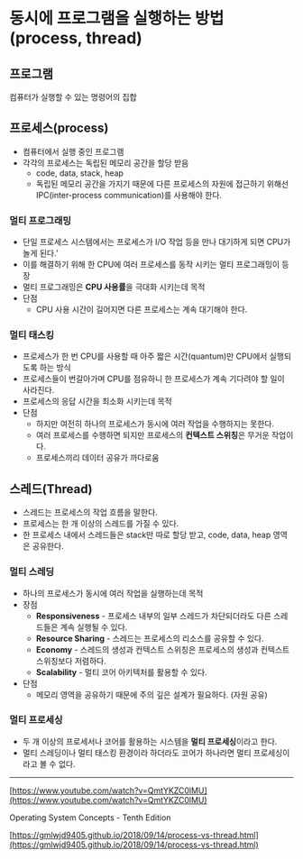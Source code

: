 # 동시에 프로그램을 실행하는 방법(process, thread)

## 프로그램

컴퓨터가 실행할 수 있는 명령어의 집합

## 프로세스(process)

- 컴퓨터에서 실행 중인 프로그램
- 각각의 프로세스는 독립된 메모리 공간을 할당 받음
    - code, data, stack, heap
    - 독립된 메모리 공간을 가지기 때문에 다른 프로세스의 자원에 접근하기 위해선 IPC(inter-process communication)를 사용해야 한다.

### 멀티 프로그래밍

- 단일 프로세스 시스템에서는 프로세스가 I/O 작업 등을 만나 대기하게 되면 CPU가 놀게 된다.’
- 이를 해결하기 위해 한 CPU에 여러 프로세스를 동작 시키는 멀티 프로그래밍이 등장
- 멀티 프로그래밍은 **CPU 사용률**을 극대화 시키는데 목적
- 단점
    - CPU 사용 시간이 길어지면 다른 프로세스는 계속 대기해야 한다.

### 멀티 태스킹

- 프로세스가 한 번 CPU를 사용할 때 아주 짧은 시간(quantum)만 CPU에서 실행되도록 하는 방식
- 프로세스들이 번갈아가며 CPU를 점유하니 한 프로세스가 계속 기다려야 할 일이 사라진다.
- 프로세스의 응답 시간을 최소화 시키는데 목적
- 단점
    - 하지만 여전히 하나의 프로세스가 동시에 여러 작업을 수행하지는 못한다.
    - 여러 프로세스를 수행하면 되지만 프로세스의 **컨텍스트 스위칭**은 무거운 작업이다.
    - 프로세스끼리 데이터 공유가 까다로움

## 스레드(Thread)

- 스레드는 프로세스의 작업 흐름을 말한다.
- 프로세스는 한 개 이상의 스레드를 가질 수 있다.
- 한 프로세스 내에서 스레드들은 stack만 따로 할당 받고, code, data, heap 영역은 공유한다.

### 멀티 스레딩

- 하나의 프로세스가 동시에 여러 작업을 실행하는데 목적
- 장점
    - **Responsiveness** - 프로세스 내부의 일부 스레드가 차단되더라도 다른 스레드들은 계속 실행될 수 있다.
    - **Resource Sharing** - 스레드는 프로세스의 리소스를 공유할 수 있다.
    - **Economy** -  스레드의 생성과 컨텍스트 스위칭은 프로세스의 생성과 컨텍스트 스위칭보다 저렴하다.
    - **Scalability** - 멀티 코어 아키텍처를 활용할 수 있다.
- 단점
    - 메모리 영역을 공유하기 때문에 주의 깊은 설계가 필요하다. (자원 공유)

### 멀티 프로세싱

- 두 개 이상의 프로세서나 코어를 활용하는 시스템을 **멀티 프로세싱**이라고 한다.
- 멀티 스레딩이나 멀티 태스킹 환경이라 하더라도 코어가 하나라면 멀티 프로세싱이라고 볼 수 없다.

---

[https://www.youtube.com/watch?v=QmtYKZC0lMU](https://www.youtube.com/watch?v=QmtYKZC0lMU)

Operating System Concepts - Tenth Edition

[https://gmlwjd9405.github.io/2018/09/14/process-vs-thread.html](https://gmlwjd9405.github.io/2018/09/14/process-vs-thread.html)
